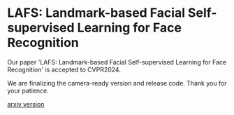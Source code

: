 # LAFS: Landmark-based Facial Self-supervised Learning for Face Recognition
Our paper 'LAFS: Landmark-based Facial Self-supervised Learning for Face Recognition' is accepted to CVPR2024.

We are finalizing the camera-ready version and release code. Thank you for your patience.

[arxiv version](https://arxiv.org/abs/2403.08161)
